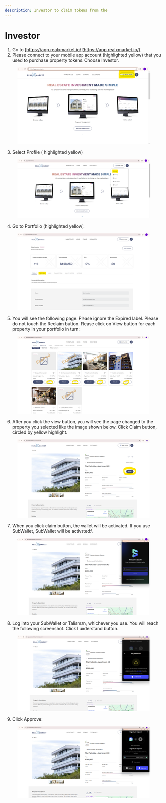 ```yaml
---
description: Investor to claim tokens from the
---
```


# Investor

1. Go to [https://app.realxmarket.io/](https://app.realxmarket.io/)
2. Please connect to your mobile app account (highlighted yellow) that you used to purchase property tokens. Choose Investor.

<figure><img src="../../../../.gitbook/assets/image (8).png" alt=""><figcaption></figcaption></figure>

3. Select Profile ( highlighted yellow):

<figure><img src="../../../../.gitbook/assets/image.png" alt=""><figcaption></figcaption></figure>

4. Go to Portfolio (highlighted yellow):

<figure><img src="../../../../.gitbook/assets/image (1).png" alt=""><figcaption></figcaption></figure>

5. You will see the following page. Please ignore the Expired label. Please do not touch the Reclaim button. Please click on View button for each property in your portfolio in turn:

<figure><img src="../../../../.gitbook/assets/image (2).png" alt=""><figcaption></figcaption></figure>

6. After you click the view button, you will see the page changed to the property you selected like the image shown below. Click Claim button, circled by yellow highlight.

<figure><img src="../../../../.gitbook/assets/image (3).png" alt=""><figcaption></figcaption></figure>

7. When you click claim button, the wallet will be activated. If you use SubWallet, SubWallet will be activated:\


<figure><img src="../../../../.gitbook/assets/image (4).png" alt=""><figcaption></figcaption></figure>

8. Log into your SubWallet or Talisman, whichever you use. You will reach the following screenshot. Click I understand button.

<figure><img src="../../../../.gitbook/assets/Image 8 - Claim needs to Lock into SubWallet - edit.png" alt=""><figcaption></figcaption></figure>

9. Click Approve:&#x20;

<figure><img src="../../../../.gitbook/assets/Image 9 - Claim into SubWallet click Approve - edit.png" alt=""><figcaption></figcaption></figure>
